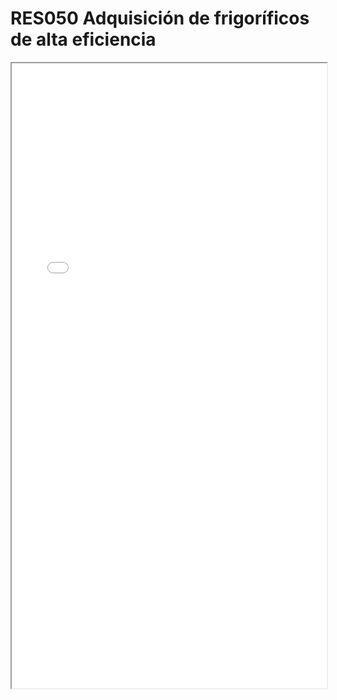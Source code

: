 # RES050  Adquisición de frigoríficos de alta eficiencia

<iframe src="../RES050  Adquisición de frigoríficos de alta eficiencia.pdf" width="100%" height="1000px"></iframe>
